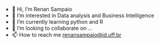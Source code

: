 - 👋 Hi, I’m Renan Sampaio
- 👀 I’m interested in Data analysis and Business Intelligence
- 🌱 I’m currently learning python and R
- 💞️ I’m looking to collaborate on ...
- 📫 How to reach me renansampaio@id.uff.br

<!---
RNNSNTS/RNNSNTS is a ✨ special ✨ repository because its `README.md` (this file) appears on your GitHub profile.
You can click the Preview link to take a look at your changes.
--->
